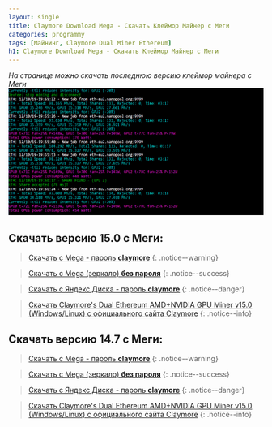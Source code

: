 ```yaml
---
layout: single
title: Claymore Download Mega - Скачать Клеймор Майнер с Меги
categories: programmy
tags: [Майнинг, Claymore Dual Miner Ethereum]
h1: Claymore Download Mega - Скачать Клеймор Майнер с Меги
---
```

*На странице можно скачать последнюю версию клеймор майнера с Меги*
![claymore-miner](/assets/images/programmy/mega.png)

## Скачать версию 15.0 с Меги:

> [Скачать с Mega - пароль **claymore**](https://mega.nz/#!fHpBUSJb!AwBOgl9vxGJYYGt1TIzC5VShQAoD71R034gB1sOgJh8)
{: .notice--warning}

>[Скачать с Mega (зеркало) **без пароля**](https://mega.nz/#!CHBUkQZS!0BdETvs4WTaioJ66MZd6admWNdF4KCjBQrFWiFh5Fpg)
{: .notice--success}

>[Скачать с Яндекс Диска - пароль **claymore**](https://yadi.sk/d/MPefLjxs_MMKzw)
{: .notice--danger}

> [Скачать Claymore's Dual Ethereum AMD+NVIDIA GPU Miner v15.0 (Windows/Linux) с официального сайта Claymore](https://claymoredualminer.com/ru)
{: .notice--info}

## Скачать версию 14.7 с Меги:

> [Скачать с Mega - пароль **claymore**](https://mega.nz/#!SOIgAKTY!mxBI7HpAziZ9-q3ycfYE65GhcjjIzt-wOi4E9DiqB2A)
{: .notice--warning}

>[Скачать с Mega (зеркало) **без пароля**](https://mega.nz/#!SWQQiCRa!yfHF79XF5qXtu25lDcAGqMocLj9PlQusgnDHAra05BA)
{: .notice--success}

>[Скачать с Яндекс Диска - пароль **claymore**](https://yadi.sk/d/r0IL5paBPlcArw)
{: .notice--danger}

> [Скачать Claymore's Dual Ethereum AMD+NVIDIA GPU Miner v15.0 (Windows/Linux) с официального сайта Claymore](https://claymoredualminer.com/ru)
{: .notice--info}